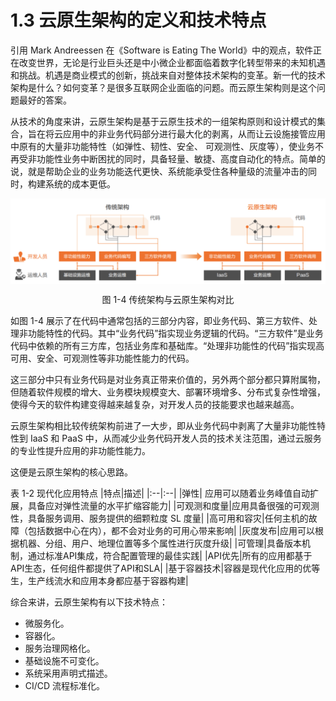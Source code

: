 # 1.3 云原生架构的定义和技术特点

引用 Mark Andreessen 在《Software is Eating The World》中的观点，软件正在改变世界，无论是行业巨头还是中小微企业都面临着数字化转型带来的未知机遇和挑战。机遇是商业模式的创新，挑战来自对整体技术架构的变革。新一代的技术架构是什么？如何变革？是很多互联网企业面临的问题。而云原生架构则是这个问题最好的答案。

从技术的角度来讲，云原生架构是基于云原生技术的一组架构原则和设计模式的集合，旨在将云应用中的非业务代码部分进行最大化的剥离，从而让云设施接管应用中原有的大量非功能特性（如弹性、韧性、安全、 可观测性、灰度等），使业务不再受非功能性业务中断困扰的同时，具备轻量、敏捷、高度自动化的特点。简单的说，就是帮助企业的业务功能迭代更快、系统能承受住各种量级的流量冲击的同时，构建系统的成本更低。

<div  align="center">
	<img src="../assets/arc.png" width = "600"  align=center />
	<p>图 1-4 传统架构与云原生架构对比</p>
</div>

如图 1-4 展示了在代码中通常包括的三部分内容，即业务代码、第三方软件、处理非功能特性的代码。其中“业务代码”指实现业务逻辑的代码。“三方软件”是业务代码中依赖的所有三方库，包括业务库和基础库。“处理非功能性的代码”指实现高可用、安全、可观测性等非功能性能力的代码。

这三部分中只有业务代码是对业务真正带来价值的，另外两个部分都只算附属物，但随着软件规模的增大、业务模块规模变大、部署环境增多、分布式复杂性增强，使得今天的软件构建变得越来越复杂，对开发人员的技能要求也越来越高。

云原生架构相比较传统架构前进了一大步，即从业务代码中剥离了大量非功能性特性到 IaaS 和 PaaS 中，从而减少业务代码开发人员的技术关注范围，通过云服务的专业性提升应用的非功能性能力。

这便是云原生架构的核心思路。

表 1-2 现代化应用特点
|特点|描述|
|:--|:--|
|弹性| 应用可以随着业务峰值自动扩展，具备应对弹性流量的水平扩缩容能力|
|可观测和度量|应用具备很强的可观测性，具备服务调用、服务提供的细颗粒度 SL 度量|
|高可用和容灾|任何主机的故障（包括数据中心在内），都不会对业务的可用心带来影响|
|灰度发布|应用可以根据机器、分组、用户、地理位置等多个属性进行灰度升级|
|可管理|具备版本机制，通过标准API集成，符合配置管理的最佳实践|
|API优先|所有的应用都基于API生态，任何组件都提供了API和SLA|
|基于容器技术|容器是现代化应用的优等生，生产线流水和应用本身都应基于容器构建|


综合来讲，云原生架构有以下技术特点：

- 微服务化。
- 容器化。
- 服务治理网格化。
- 基础设施不可变化。
- 系统采用声明式描述。
- CI/CD 流程标准化。